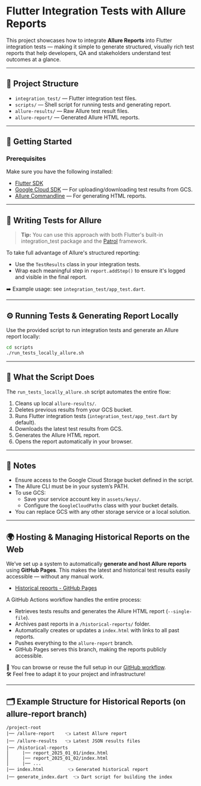 # Flutter Integration Tests with Allure Reports

This project showcases how to integrate **Allure Reports** into Flutter integration tests — making it simple to generate structured, visually rich test reports that help developers, QA and stakeholders understand test outcomes at a glance.

---

## 📁 Project Structure

- `integration_test/` — Flutter integration test files.
- `scripts/` — Shell script for running tests and generating report.
- `allure-results/` — Raw Allure test result files.
- `allure-report/` — Generated Allure HTML reports.

---

## 🚀 Getting Started

### Prerequisites

Make sure you have the following installed:

- [Flutter SDK](https://flutter.dev/docs/get-started/install)
- [Google Cloud SDK](https://cloud.google.com/sdk/docs/install) — For uploading/downloading test results from GCS.
- [Allure Commandline](https://docs.qameta.io/allure/#_installing_a_commandline) — For generating HTML reports.

---

## 🧪 Writing Tests for Allure

> **Tip:** You can use this approach with both Flutter's built-in integration_test package and the [Patrol](https://patrol.leancode.co/) framework.


To take full advantage of Allure's structured reporting:

- Use the `TestResults` class in your integration tests.
- Wrap each meaningful step in `report.addStep()` to ensure it's logged and visible in the final report.

➡️ Example usage: see `integration_test/app_test.dart`.

---

## ⚙️ Running Tests & Generating Report Locally

Use the provided script to run integration tests and generate an Allure report locally:

```bash
cd scripts
./run_tests_locally_allure.sh
```

---

## 🔄 What the Script Does

The `run_tests_locally_allure.sh` script automates the entire flow:

1. Cleans up local `allure-results/`.
2. Deletes previous results from your GCS bucket.
3. Runs Flutter integration tests (`integration_test/app_test.dart` by default).
4. Downloads the latest test results from GCS.
5. Generates the Allure HTML report.
6. Opens the report automatically in your browser.

---

## 📌 Notes

- Ensure access to the Google Cloud Storage bucket defined in the script.
- The Allure CLI must be in your system’s PATH.
- To use GCS:
  - Save your service account key in `assets/keys/`.
  - Configure the `GoogleCloudPaths` class with your bucket details.
- You can replace GCS with any other storage service or a local solution.

---

## 🌍 Hosting & Managing Historical Reports on the Web

We’ve set up a system to automatically **generate and host Allure reports** using **GitHub Pages**. This makes the latest and historical test results easily accessible — without any manual work.

- [Historical reports - GitHub Pages](https://ideal-carnival-kr6ykzj.pages.github.io/)

A GitHub Actions workflow handles the entire process:

- Retrieves tests results and generates the Allure HTML report (`--single-file`).
- Archives past reports in a `/historical-reports/` folder.
- Automatically creates or updates a `index.html` with links to all past reports.
- Pushes everything to the `allure-report` branch.
- GitHub Pages serves this branch, making the reports publicly accessible.

📎 You can browse or reuse the full setup in our [GitHub workflow](https://github.com/VGVentures/allure_reports/blob/main/.github/workflows/run-allure-report.yml).  
🛠️ Feel free to adapt it to your project and infrastructure!

---

## 🗂️ Example Structure for Historical Reports (on allure-report branch)

```
/project-root
|── /allure-report    👈 Latest Allure report
|── /allure-results   👈 Latest JSON results files
|── /historical-reports
│     |── report_2025_01_01/index.html
│     |── report_2025_01_02/index.html
│     |── ...
|── index.html         👈 Generated historical report
|── generate_index.dart  👈 Dart script for building the index
```
